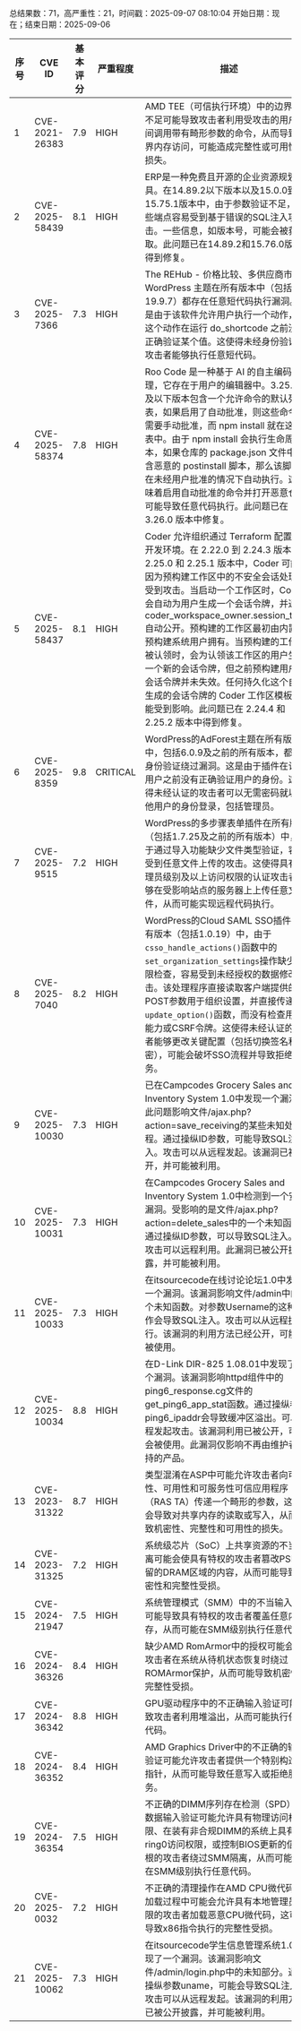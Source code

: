 总结果数：71，高严重性：21，时间戳：2025-09-07 08:10:04
开始日期：现在；结束日期：2025-09-06

| 序号 | CVE ID | 基本评分 | 严重程度 | 描述 | 参考资料 |
|-----|--------|------------|----------|-------------|------------|
| 1 | CVE-2021-26383 | 7.9  | HIGH | AMD TEE（可信执行环境）中的边界检查不足可能导致攻击者利用受攻击的用户空间调用带有畸形参数的命令，从而导致越界内存访问，可能造成完整性或可用性的损失。 | [1]https://www.amd.com/en/resources/product-security/bulletin/AMD-SB-4012.html<br>[2]https://www.amd.com/en/resources/product-security/bulletin/AMD-SB-5007.html<br>[3]https://www.amd.com/en/resources/product-security/bulletin/AMD-SB-6018.html |
| 2 | CVE-2025-58439 | 8.1  | HIGH | ERP是一种免费且开源的企业资源规划工具。在14.89.2以下版本以及15.0.0到15.75.1版本中，由于参数验证不足，某些端点容易受到基于错误的SQL注入攻击。一些信息，如版本号，可能会被获取。此问题已在14.89.2和15.76.0版本中得到修复。 | [1]https://github.com/frappe/erpnext/pull/49219<br>[2]https://github.com/frappe/erpnext/pull/49220<br>[3]https://github.com/frappe/erpnext/security/advisories/GHSA-fvjw-5w9q-6v39 |
| 3 | CVE-2025-7366 | 7.3  | HIGH | The REHub - 价格比较、多供应商市场 WordPress 主题在所有版本中（包括 19.9.7）都存在任意短代码执行漏洞。这是由于该软件允许用户执行一个动作，而这个动作在运行 do_shortcode 之前没有正确验证某个值。这使得未经身份验证的攻击者能够执行任意短代码。 | [1]https://themeforest.net/item/rehub-directory-multi-vendor-shop-coupon-affiliate-theme/7646339#item-description__19-9-8-15-augl-2025<br>[2]https://www.wordfence.com/threat-intel/vulnerabilities/id/4f726479-c170-4e84-a5a7-2a82d0f62ad0?source=cve |
| 4 | CVE-2025-58374 | 7.8  | HIGH | Roo Code 是一种基于 AI 的自主编码代理，它存在于用户的编辑器中。3.25.23 及以下版本包含一个允许命令的默认列表，如果启用了自动批准，则这些命令不需要手动批准，而 npm install 就在这个列表中。由于 npm install 会执行生命周期脚本，如果仓库的 package.json 文件中包含恶意的 postinstall 脚本，那么该脚本将在未经用户批准的情况下自动执行。这意味着启用自动批准的命令并打开恶意仓库可能导致任意代码执行。此问题已在 3.26.0 版本中修复。 | [1]https://github.com/RooCodeInc/Roo-Code/pull/7390/files<br>[2]https://github.com/RooCodeInc/Roo-Code/releases/tag/v3.26.0<br>[3]https://github.com/RooCodeInc/Roo-Code/security/advisories/GHSA-c292-qxq4-4p2v |
| 5 | CVE-2025-58437 | 8.1  | HIGH | Coder 允许组织通过 Terraform 配置远程开发环境。在 2.22.0 到 2.24.3 版本、2.25.0 和 2.25.1 版本中，Coder 可能会因为预构建工作区中的不安全会话处理而受到攻击。当启动一个工作区时，Coder 会自动为用户生成一个会话令牌，并通过 coder_workspace_owner.session_token 自动公开。预构建的工作区最初由内置的预构建系统用户拥有。当预构建的工作区被认领时，会为认领该工作区的用户生成一个新的会话令牌，但之前预构建用户的会话令牌并未失效。任何持久化这个自动生成的会话令牌的 Coder 工作区模板都可能受到影响。此问题已在 2.24.4 和 2.25.2 版本中得到修复。 | [1]https://github.com/coder/coder/commit/06cbb2890f453cd522bb2158a6549afa3419c276<br>[2]https://github.com/coder/coder/commit/20d67d7d7191a4fd5d36a61c6fc1e23ab59befc0<br>[3]https://github.com/coder/coder/commit/ec660907faa0b0eae20fa2ba58ce1733f5f4b35a<br>[4]https://github.com/coder/coder/pull/19667<br>[5]https://github.com/coder/coder/pull/19668<br>[6]https://github.com/coder/coder/pull/19669<br>[7]https://github.com/coder/coder/security/advisories/GHSA-j6xf-jwrj-v5qp |
| 6 | CVE-2025-8359 | 9.8  | CRITICAL | WordPress的AdForest主题在所有版本中，包括6.0.9及之前的所有版本，都存在身份验证绕过漏洞。这是由于插件在认证用户之前没有正确验证用户的身份。这使得未经认证的攻击者可以无需密码就以其他用户的身份登录，包括管理员。 | [1]https://themeforest.net/item/adforest-classified-wordpress-theme/19481695<br>[2]https://www.wordfence.com/threat-intel/vulnerabilities/id/c080df50-1113-484b-80ed-09515982c585?source=cve |
| 7 | CVE-2025-9515 | 7.2  | HIGH | WordPress的多步骤表单插件在所有版本（包括1.7.25及之前的所有版本）中，由于通过导入功能缺少文件类型验证，容易受到任意文件上传的攻击。这使得具有管理员级别及以上访问权限的认证攻击者能够在受影响站点的服务器上上传任意文件，从而可能实现远程代码执行。 | [1]https://github.com/mlooft/multi-step-form/commit/590f9ac9d746b2a8aec0c12ba770252e86dc40ed<br>[2]https://plugins.trac.wordpress.org/changeset?sfp_email=&sfph_mail=&reponame=&old=3351951%40multi-step-form&new=3351951%40multi-step-form&sfp_email=&sfph_mail=<br>[3]https://www.wordfence.com/threat-intel/vulnerabilities/id/af7dbb61-90b1-4a61-819e-bcef88b12b7f?source=cve |
| 8 | CVE-2025-7040 | 8.2  | HIGH | WordPress的Cloud SAML SSO插件在所有版本（包括1.0.19）中，由于`csso_handle_actions()`函数中的`set_organization_settings`操作缺少权限检查，容易受到未经授权的数据修改攻击。该处理程序直接读取客户端提供的POST参数用于组织设置，并直接传递给`update_option()`函数，而没有检查用户的能力或CSRF令牌。这使得未经认证的攻击者能够更改关键配置（包括切换签名和加密），可能会破坏SSO流程并导致拒绝服务。 | [1]https://plugins.trac.wordpress.org/browser/cloud-sso-single-sign-on/tags/1.0.19/assets/CSSO_Init.php<br>[2]https://plugins.trac.wordpress.org/browser/cloud-sso-single-sign-on/tags/1.0.19/assets/base/CSSO_ActionHandler.php<br>[3]https://plugins.trac.wordpress.org/browser/cloud-sso-single-sign-on/tags/1.0.19/assets/base/CSSO_services.php<br>[4]https://plugins.trac.wordpress.org/browser/cloud-sso-single-sign-on/tags/1.0.19/saml-sso-plugin.php<br>[5]https://plugins.trac.wordpress.org/browser/cloud-sso-single-sign-on/trunk/assets/base/CSSO_ActionHandler.php?rev=3354459#L202<br>[6]https://wordpress.org/plugins/cloud-sso-single-sign-on/#developers<br>[7]https://www.wordfence.com/threat-intel/vulnerabilities/id/59622166-3316-42e5-bf28-69eb38231755?source=cve |
| 9 | CVE-2025-10030 | 7.3  | HIGH | 已在Campcodes Grocery Sales and Inventory System 1.0中发现一个漏洞。此问题影响文件/ajax.php?action=save_receiving的某些未知处理过程。通过操纵ID参数，可能导致SQL注入。攻击可以从远程发起。该漏洞已被公开，并可能被利用。 | [1]https://github.com/zzb1388/cve/issues/72<br>[2]https://vuldb.com/?ctiid.322745<br>[3]https://vuldb.com/?id.322745<br>[4]https://vuldb.com/?submit.643950<br>[5]https://www.campcodes.com/ |
| 10 | CVE-2025-10031 | 7.3  | HIGH | 在Campcodes Grocery Sales and Inventory System 1.0中检测到一个安全漏洞。受影响的是文件/ajax.php?action=delete_sales中的一个未知函数。通过操纵ID参数，可以导致SQL注入。该攻击可以远程利用。此漏洞已被公开披露，并可能被利用。 | [1]https://github.com/zzb1388/cve/issues/71<br>[2]https://vuldb.com/?ctiid.322746<br>[3]https://vuldb.com/?id.322746<br>[4]https://vuldb.com/?submit.643951<br>[5]https://www.campcodes.com/ |
| 11 | CVE-2025-10033 | 7.3  | HIGH | 在itsourcecode在线讨论论坛1.0中发现了一个漏洞。该漏洞影响文件/admin中的一个未知函数。对参数Username的这种操作会导致SQL注入。攻击可以从远程执行。该漏洞的利用方法已经公开，可能会被使用。 | [1]https://github.com/insider-w/CVE/issues/1<br>[2]https://itsourcecode.com/<br>[3]https://vuldb.com/?ctiid.322749<br>[4]https://vuldb.com/?id.322749<br>[5]https://vuldb.com/?submit.643974 |
| 12 | CVE-2025-10034 | 8.8  | HIGH | 在D-Link DIR-825 1.08.01中发现了一个漏洞。该漏洞影响httpd组件中的ping6_response.cg文件的get_ping6_app_stat函数。通过操纵参数ping6_ipaddr会导致缓冲区溢出。可以远程发起攻击。该漏洞利用已被公开，可能会被使用。此漏洞仅影响不再由维护者支持的产品。 | [1]https://github.com/Jjx-wy/D-Link/blob/main/D-Link%20DIR-825%202.10.pdf<br>[2]https://vuldb.com/?ctiid.322750<br>[3]https://vuldb.com/?id.322750<br>[4]https://vuldb.com/?submit.643978<br>[5]https://www.dlink.com/ |
| 13 | CVE-2023-31322 | 8.7  | HIGH | 类型混淆在ASP中可能允许攻击者向可靠性、可用性和可服务性可信应用程序（RAS TA）传递一个畸形的参数，这可能会导致对共享内存的读取或写入，从而导致机密性、完整性和可用性的损失。 | [1]https://www.amd.com/en/resources/product-security/bulletin/AMD-SB-6018.html |
| 14 | CVE-2023-31325 | 7.2  | HIGH | 系统级芯片（SoC）上共享资源的不当隔离可能会使具有特权的攻击者篡改PSP保留的DRAM区域的内容，从而可能导致机密性和完整性受损。 | [1]https://www.amd.com/en/resources/product-security/bulletin/AMD-SB-4012.html<br>[2]https://www.amd.com/en/resources/product-security/bulletin/AMD-SB-6018.html |
| 15 | CVE-2024-21947 | 7.5  | HIGH | 系统管理模式（SMM）中的不当输入验证可能导致具有特权的攻击者覆盖任意内存，从而可能在SMM级别执行任意代码。 | [1]https://www.amd.com/en/resources/product-security/bulletin/AMD-SB-4012.html<br>[2]https://www.amd.com/en/resources/product-security/bulletin/AMD-SB-5007.html |
| 16 | CVE-2024-36326 | 8.4  | HIGH | 缺少AMD RomArmor中的授权可能会允许攻击者在系统从待机状态恢复时绕过ROMArmor保护，从而可能导致机密性和完整性受损。 | [1]https://www.amd.com/en/resources/product-security/bulletin/AMD-SB-4012.html |
| 17 | CVE-2024-36342 | 8.8  | HIGH | GPU驱动程序中的不正确输入验证可能导致攻击者利用堆溢出，从而可能执行任意代码。 | [1]https://www.amd.com/en/resources/product-security/bulletin/AMD-SB-5007.html<br>[2]https://www.amd.com/en/resources/product-security/bulletin/AMD-SB-6018.html |
| 18 | CVE-2024-36352 | 8.4  | HIGH | AMD Graphics Driver中的不正确的输入验证可能允许攻击者提供一个特别构造的指针，从而可能导致任意写入或拒绝服务。 | [1]https://www.amd.com/en/resources/product-security/bulletin/AMD-SB-5007.html<br>[2]https://www.amd.com/en/resources/product-security/bulletin/AMD-SB-6018.html |
| 19 | CVE-2024-36354 | 7.5  | HIGH | 不正确的DIMM序列存在检测（SPD）元数据输入验证可能允许具有物理访问权限、在装有非合规DIMM的系统上具有ring0访问权限，或控制BIOS更新的信任根的攻击者绕过SMM隔离，从而可能导致在SMM级别执行任意代码。 | [1]https://www.amd.com/en/resources/product-security/bulletin/AMD-SB-3014.html<br>[2]https://www.amd.com/en/resources/product-security/bulletin/AMD-SB-4012.html<br>[3]https://www.amd.com/en/resources/product-security/bulletin/AMD-SB-5007.html |
| 20 | CVE-2025-0032 | 7.2  | HIGH | 不正确的清理操作在AMD CPU微代码补丁加载过程中可能会允许具有本地管理员权限的攻击者加载恶意CPU微代码，这可能导致x86指令执行的完整性受损。 | [1]https://www.amd.com/en/resources/product-security/bulletin/AMD-SB-3014.html<br>[2]https://www.amd.com/en/resources/product-security/bulletin/AMD-SB-4012.html<br>[3]https://www.amd.com/en/resources/product-security/bulletin/AMD-SB-5007.html |
| 21 | CVE-2025-10062 | 7.3  | HIGH | 在itsourcecode学生信息管理系统1.0中发现了一个漏洞。该漏洞影响文件/admin/login.php中的未知部分。通过操纵参数uname，可能会导致SQL注入。攻击可以从远程发起。该漏洞的利用方法已被公开披露，并可能被利用。 | [1]https://github.com/hjsjbsg/record-for-own/issues/3<br>[2]https://itsourcecode.com/<br>[3]https://vuldb.com/?ctiid.322985<br>[4]https://vuldb.com/?id.322985<br>[5]https://vuldb.com/?submit.641752 |
